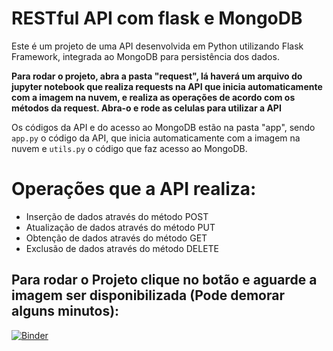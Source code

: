 # RESTful API com flask e MongoDB

Este é um projeto de uma API desenvolvida em Python utilizando Flask Framework, integrada ao MongoDB para persistência dos dados.

**Para rodar o projeto, abra a pasta "request", lá haverá um arquivo do jupyter notebook que realiza requests na API que inicia automaticamente com a imagem na nuvem, e realiza as operações de acordo com os métodos da request. Abra-o e rode as celulas para utilizar a API**

Os códigos da API e do acesso ao MongoDB estão na pasta "app", sendo `app.py` o código da API, que inicia automaticamente com a imagem na nuvem e `utils.py` o código que faz acesso ao MongoDB. 

# Operações que a API realiza:

* Inserção de dados através do método POST
* Atualização de dados através do método PUT
* Obtenção de dados através do método GET
* Exclusão de dados através do método DELETE

## Para rodar o Projeto clique no botão e aguarde a imagem ser disponibilizada (Pode demorar alguns minutos):

[![Binder](https://mybinder.org/badge_logo.svg)](https://mybinder.org/v2/gh/gustavo-candido-silva/Python-RESTful-API-using-Flask-and-MongoDB.git/master?urlpath=lab)
